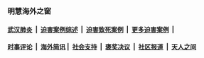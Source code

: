 
### 明慧海外之窗

####  [武汉肺炎](indexes/365.md?t=04291600) &nbsp;|&nbsp;  [迫害案例综述](indexes/328.md?t=04291600) &nbsp;|&nbsp; [迫害致死案例](indexes/277.md?t=04291600)  &nbsp;|&nbsp; [更多迫害案例](indexes/81.md?t=04291600)  &nbsp;|&nbsp; 
####  [时事评论](indexes/19.md?t=04291600) &nbsp;|&nbsp; [海外简讯](indexes/245.md?t=04291600)&nbsp;|&nbsp;  [社会支持](indexes/140.md?t=04291600) &nbsp;|&nbsp; [褒奖决议](indexes/282.md?t=04291600) &nbsp;|&nbsp; [社区报道](indexes/91.md?t=04291600)  &nbsp;|&nbsp; [天人之间](indexes/78.md?t=04291600) 


